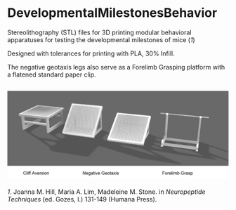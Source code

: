 # DevelopmentalMilestonesBehavior

Stereolithography (STL) files for 3D printing modular behavioral apparatuses for testing the developmental milestones of mice (*1*) 

Designed with tolerances for printing with PLA, 30% Infill.

The negative geotaxis legs also serve as a Forelimb Grasping platform with a flatened standard paper clip.


![image](https://github.com/FKiffer/DevelopmentalMilestonesBehavior/blob/main/DevelopmentalMilestones.JPG)
---

*1*. Joanna M. Hill, Maria A. Lim, Madeleine M. Stone. in *Neuropeptide Techniques* (ed. Gozes, I.) 131-149 (Humana Press).
